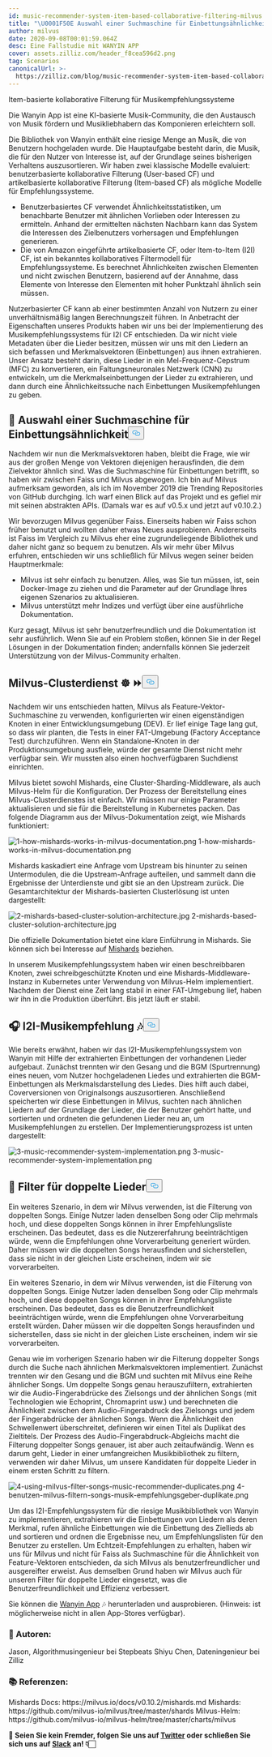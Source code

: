 ```yaml
---
id: music-recommender-system-item-based-collaborative-filtering-milvus.md
title: "\U0001F50E Auswahl einer Suchmaschine für Einbettungsähnlichkeit"
author: milvus
date: 2020-09-08T00:01:59.064Z
desc: Eine Fallstudie mit WANYIN APP
cover: assets.zilliz.com/header_f8cea596d2.png
tag: Scenarios
canonicalUrl: >-
  https://zilliz.com/blog/music-recommender-system-item-based-collaborative-filtering-milvus
---
```

<custom-h1>Item-basierte kollaborative Filterung für Musikempfehlungssysteme</custom-h1><p>Die Wanyin App ist eine KI-basierte Musik-Community, die den Austausch von Musik fördern und Musikliebhabern das Komponieren erleichtern soll.</p>
<p>Die Bibliothek von Wanyin enthält eine riesige Menge an Musik, die von Benutzern hochgeladen wurde. Die Hauptaufgabe besteht darin, die Musik, die für den Nutzer von Interesse ist, auf der Grundlage seines bisherigen Verhaltens auszusortieren. Wir haben zwei klassische Modelle evaluiert: benutzerbasierte kollaborative Filterung (User-based CF) und artikelbasierte kollaborative Filterung (Item-based CF) als mögliche Modelle für Empfehlungssysteme.</p>
<ul>
<li>Benutzerbasiertes CF verwendet Ähnlichkeitsstatistiken, um benachbarte Benutzer mit ähnlichen Vorlieben oder Interessen zu ermitteln. Anhand der ermittelten nächsten Nachbarn kann das System die Interessen des Zielbenutzers vorhersagen und Empfehlungen generieren.</li>
<li>Die von Amazon eingeführte artikelbasierte CF, oder Item-to-Item (I2I) CF, ist ein bekanntes kollaboratives Filtermodell für Empfehlungssysteme. Es berechnet Ähnlichkeiten zwischen Elementen und nicht zwischen Benutzern, basierend auf der Annahme, dass Elemente von Interesse den Elementen mit hoher Punktzahl ähnlich sein müssen.</li>
</ul>
<p>Nutzerbasierter CF kann ab einer bestimmten Anzahl von Nutzern zu einer unverhältnismäßig langen Berechnungszeit führen. In Anbetracht der Eigenschaften unseres Produkts haben wir uns bei der Implementierung des Musikempfehlungssystems für I2I CF entschieden. Da wir nicht viele Metadaten über die Lieder besitzen, müssen wir uns mit den Liedern an sich befassen und Merkmalsvektoren (Einbettungen) aus ihnen extrahieren. Unser Ansatz besteht darin, diese Lieder in ein Mel-Frequenz-Cepstrum (MFC) zu konvertieren, ein Faltungsneuronales Netzwerk (CNN) zu entwickeln, um die Merkmalseinbettungen der Lieder zu extrahieren, und dann durch eine Ähnlichkeitssuche nach Einbettungen Musikempfehlungen zu geben.</p>
<h2 id="🔎-Select-an-embedding-similarity-search-engine" class="common-anchor-header">🔎 Auswahl einer Suchmaschine für Einbettungsähnlichkeit<button data-href="#🔎-Select-an-embedding-similarity-search-engine" class="anchor-icon" translate="no">
      <svg translate="no"
        aria-hidden="true"
        focusable="false"
        height="20"
        version="1.1"
        viewBox="0 0 16 16"
        width="16"
      >
        <path
          fill="#0092E4"
          fill-rule="evenodd"
          d="M4 9h1v1H4c-1.5 0-3-1.69-3-3.5S2.55 3 4 3h4c1.45 0 3 1.69 3 3.5 0 1.41-.91 2.72-2 3.25V8.59c.58-.45 1-1.27 1-2.09C10 5.22 8.98 4 8 4H4c-.98 0-2 1.22-2 2.5S3 9 4 9zm9-3h-1v1h1c1 0 2 1.22 2 2.5S13.98 12 13 12H9c-.98 0-2-1.22-2-2.5 0-.83.42-1.64 1-2.09V6.25c-1.09.53-2 1.84-2 3.25C6 11.31 7.55 13 9 13h4c1.45 0 3-1.69 3-3.5S14.5 6 13 6z"
        ></path>
      </svg>
    </button></h2><p>Nachdem wir nun die Merkmalsvektoren haben, bleibt die Frage, wie wir aus der großen Menge von Vektoren diejenigen herausfinden, die dem Zielvektor ähnlich sind. Was die Suchmaschine für Einbettungen betrifft, so haben wir zwischen Faiss und Milvus abgewogen. Ich bin auf Milvus aufmerksam geworden, als ich im November 2019 die Trending Repositories von GitHub durchging. Ich warf einen Blick auf das Projekt und es gefiel mir mit seinen abstrakten APIs. (Damals war es auf v0.5.x und jetzt auf v0.10.2.)</p>
<p>Wir bevorzugen Milvus gegenüber Faiss. Einerseits haben wir Faiss schon früher benutzt und wollten daher etwas Neues ausprobieren. Andererseits ist Faiss im Vergleich zu Milvus eher eine zugrundeliegende Bibliothek und daher nicht ganz so bequem zu benutzen. Als wir mehr über Milvus erfuhren, entschieden wir uns schließlich für Milvus wegen seiner beiden Hauptmerkmale:</p>
<ul>
<li>Milvus ist sehr einfach zu benutzen. Alles, was Sie tun müssen, ist, sein Docker-Image zu ziehen und die Parameter auf der Grundlage Ihres eigenen Szenarios zu aktualisieren.</li>
<li>Milvus unterstützt mehr Indizes und verfügt über eine ausführliche Dokumentation.</li>
</ul>
<p>Kurz gesagt, Milvus ist sehr benutzerfreundlich und die Dokumentation ist sehr ausführlich. Wenn Sie auf ein Problem stoßen, können Sie in der Regel Lösungen in der Dokumentation finden; andernfalls können Sie jederzeit Unterstützung von der Milvus-Community erhalten.</p>
<h2 id="Milvus-cluster-service-☸️-⏩" class="common-anchor-header">Milvus-Clusterdienst ☸️ ⏩<button data-href="#Milvus-cluster-service-☸️-⏩" class="anchor-icon" translate="no">
      <svg translate="no"
        aria-hidden="true"
        focusable="false"
        height="20"
        version="1.1"
        viewBox="0 0 16 16"
        width="16"
      >
        <path
          fill="#0092E4"
          fill-rule="evenodd"
          d="M4 9h1v1H4c-1.5 0-3-1.69-3-3.5S2.55 3 4 3h4c1.45 0 3 1.69 3 3.5 0 1.41-.91 2.72-2 3.25V8.59c.58-.45 1-1.27 1-2.09C10 5.22 8.98 4 8 4H4c-.98 0-2 1.22-2 2.5S3 9 4 9zm9-3h-1v1h1c1 0 2 1.22 2 2.5S13.98 12 13 12H9c-.98 0-2-1.22-2-2.5 0-.83.42-1.64 1-2.09V6.25c-1.09.53-2 1.84-2 3.25C6 11.31 7.55 13 9 13h4c1.45 0 3-1.69 3-3.5S14.5 6 13 6z"
        ></path>
      </svg>
    </button></h2><p>Nachdem wir uns entschieden hatten, Milvus als Feature-Vektor-Suchmaschine zu verwenden, konfigurierten wir einen eigenständigen Knoten in einer Entwicklungsumgebung (DEV). Er lief einige Tage lang gut, so dass wir planten, die Tests in einer FAT-Umgebung (Factory Acceptance Test) durchzuführen. Wenn ein Standalone-Knoten in der Produktionsumgebung ausfiele, würde der gesamte Dienst nicht mehr verfügbar sein. Wir mussten also einen hochverfügbaren Suchdienst einrichten.</p>
<p>Milvus bietet sowohl Mishards, eine Cluster-Sharding-Middleware, als auch Milvus-Helm für die Konfiguration. Der Prozess der Bereitstellung eines Milvus-Clusterdienstes ist einfach. Wir müssen nur einige Parameter aktualisieren und sie für die Bereitstellung in Kubernetes packen. Das folgende Diagramm aus der Milvus-Dokumentation zeigt, wie Mishards funktioniert:</p>
<p>
  
   <span class="img-wrapper"> <img translate="no" src="https://assets.zilliz.com/1_how_mishards_works_in_milvus_documentation_43a73076bf.png" alt="1-how-mishards-works-in-milvus-documentation.png" class="doc-image" id="1-how-mishards-works-in-milvus-documentation.png" />
   </span> <span class="img-wrapper"> <span>1-how-mishards-works-in-milvus-documentation.png</span> </span></p>
<p>Mishards kaskadiert eine Anfrage vom Upstream bis hinunter zu seinen Untermodulen, die die Upstream-Anfrage aufteilen, und sammelt dann die Ergebnisse der Unterdienste und gibt sie an den Upstream zurück. Die Gesamtarchitektur der Mishards-basierten Clusterlösung ist unten dargestellt:</p>
<p>
  
   <span class="img-wrapper"> <img translate="no" src="https://assets.zilliz.com/2_mishards_based_cluster_solution_architecture_3ad89cf269.jpg" alt="2-mishards-based-cluster-solution-architecture.jpg" class="doc-image" id="2-mishards-based-cluster-solution-architecture.jpg" />
   </span> <span class="img-wrapper"> <span>2-mishards-based-cluster-solution-architecture.jpg</span> </span></p>
<p>Die offizielle Dokumentation bietet eine klare Einführung in Mishards. Sie können sich bei Interesse auf <a href="https://milvus.io/cn/docs/v0.10.2/mishards.md">Mishards</a> beziehen.</p>
<p>In unserem Musikempfehlungssystem haben wir einen beschreibbaren Knoten, zwei schreibgeschützte Knoten und eine Mishards-Middleware-Instanz in Kubernetes unter Verwendung von Milvus-Helm implementiert. Nachdem der Dienst eine Zeit lang stabil in einer FAT-Umgebung lief, haben wir ihn in die Produktion überführt. Bis jetzt läuft er stabil.</p>
<h2 id="🎧-I2I-music-recommendation-🎶" class="common-anchor-header">🎧 I2I-Musikempfehlung 🎶<button data-href="#🎧-I2I-music-recommendation-🎶" class="anchor-icon" translate="no">
      <svg translate="no"
        aria-hidden="true"
        focusable="false"
        height="20"
        version="1.1"
        viewBox="0 0 16 16"
        width="16"
      >
        <path
          fill="#0092E4"
          fill-rule="evenodd"
          d="M4 9h1v1H4c-1.5 0-3-1.69-3-3.5S2.55 3 4 3h4c1.45 0 3 1.69 3 3.5 0 1.41-.91 2.72-2 3.25V8.59c.58-.45 1-1.27 1-2.09C10 5.22 8.98 4 8 4H4c-.98 0-2 1.22-2 2.5S3 9 4 9zm9-3h-1v1h1c1 0 2 1.22 2 2.5S13.98 12 13 12H9c-.98 0-2-1.22-2-2.5 0-.83.42-1.64 1-2.09V6.25c-1.09.53-2 1.84-2 3.25C6 11.31 7.55 13 9 13h4c1.45 0 3-1.69 3-3.5S14.5 6 13 6z"
        ></path>
      </svg>
    </button></h2><p>Wie bereits erwähnt, haben wir das I2I-Musikempfehlungssystem von Wanyin mit Hilfe der extrahierten Einbettungen der vorhandenen Lieder aufgebaut. Zunächst trennten wir den Gesang und die BGM (Spurtrennung) eines neuen, vom Nutzer hochgeladenen Liedes und extrahierten die BGM-Einbettungen als Merkmalsdarstellung des Liedes. Dies hilft auch dabei, Coverversionen von Originalsongs auszusortieren. Anschließend speicherten wir diese Einbettungen in Milvus, suchten nach ähnlichen Liedern auf der Grundlage der Lieder, die der Benutzer gehört hatte, und sortierten und ordneten die gefundenen Lieder neu an, um Musikempfehlungen zu erstellen. Der Implementierungsprozess ist unten dargestellt:</p>
<p>
  
   <span class="img-wrapper"> <img translate="no" src="https://assets.zilliz.com/3_music_recommender_system_implementation_c52a333eb8.png" alt="3-music-recommender-system-implementation.png" class="doc-image" id="3-music-recommender-system-implementation.png" />
   </span> <span class="img-wrapper"> <span>3-music-recommender-system-implementation.png</span> </span></p>
<h2 id="🚫-Duplicate-song-filter" class="common-anchor-header">🚫 Filter für doppelte Lieder<button data-href="#🚫-Duplicate-song-filter" class="anchor-icon" translate="no">
      <svg translate="no"
        aria-hidden="true"
        focusable="false"
        height="20"
        version="1.1"
        viewBox="0 0 16 16"
        width="16"
      >
        <path
          fill="#0092E4"
          fill-rule="evenodd"
          d="M4 9h1v1H4c-1.5 0-3-1.69-3-3.5S2.55 3 4 3h4c1.45 0 3 1.69 3 3.5 0 1.41-.91 2.72-2 3.25V8.59c.58-.45 1-1.27 1-2.09C10 5.22 8.98 4 8 4H4c-.98 0-2 1.22-2 2.5S3 9 4 9zm9-3h-1v1h1c1 0 2 1.22 2 2.5S13.98 12 13 12H9c-.98 0-2-1.22-2-2.5 0-.83.42-1.64 1-2.09V6.25c-1.09.53-2 1.84-2 3.25C6 11.31 7.55 13 9 13h4c1.45 0 3-1.69 3-3.5S14.5 6 13 6z"
        ></path>
      </svg>
    </button></h2><p>Ein weiteres Szenario, in dem wir Milvus verwenden, ist die Filterung von doppelten Songs. Einige Nutzer laden denselben Song oder Clip mehrmals hoch, und diese doppelten Songs können in ihrer Empfehlungsliste erscheinen. Das bedeutet, dass es die Nutzererfahrung beeinträchtigen würde, wenn die Empfehlungen ohne Vorverarbeitung generiert würden. Daher müssen wir die doppelten Songs herausfinden und sicherstellen, dass sie nicht in der gleichen Liste erscheinen, indem wir sie vorverarbeiten.</p>
<p>Ein weiteres Szenario, in dem wir Milvus verwenden, ist die Filterung von doppelten Songs. Einige Nutzer laden denselben Song oder Clip mehrmals hoch, und diese doppelten Songs können in ihrer Empfehlungsliste erscheinen. Das bedeutet, dass es die Benutzerfreundlichkeit beeinträchtigen würde, wenn die Empfehlungen ohne Vorverarbeitung erstellt würden. Daher müssen wir die doppelten Songs herausfinden und sicherstellen, dass sie nicht in der gleichen Liste erscheinen, indem wir sie vorverarbeiten.</p>
<p>Genau wie im vorherigen Szenario haben wir die Filterung doppelter Songs durch die Suche nach ähnlichen Merkmalsvektoren implementiert. Zunächst trennten wir den Gesang und die BGM und suchten mit Milvus eine Reihe ähnlicher Songs. Um doppelte Songs genau herauszufiltern, extrahierten wir die Audio-Fingerabdrücke des Zielsongs und der ähnlichen Songs (mit Technologien wie Echoprint, Chromaprint usw.) und berechneten die Ähnlichkeit zwischen dem Audio-Fingerabdruck des Zielsongs und jedem der Fingerabdrücke der ähnlichen Songs. Wenn die Ähnlichkeit den Schwellenwert überschreitet, definieren wir einen Titel als Duplikat des Zieltitels. Der Prozess des Audio-Fingerabdruck-Abgleichs macht die Filterung doppelter Songs genauer, ist aber auch zeitaufwändig. Wenn es darum geht, Lieder in einer umfangreichen Musikbibliothek zu filtern, verwenden wir daher Milvus, um unsere Kandidaten für doppelte Lieder in einem ersten Schritt zu filtern.</p>
<p>
  
   <span class="img-wrapper"> <img translate="no" src="https://assets.zilliz.com/4_using_milvus_filter_songs_music_recommender_duplicates_0ff68d3e67.png" alt="4-using-milvus-filter-songs-music-recommender-duplicates.png" class="doc-image" id="4-using-milvus-filter-songs-music-recommender-duplicates.png" />
   </span> <span class="img-wrapper"> <span>4-benutzen-milvus-filtern-songs-musik-empfehlungsgeber-duplikate.png</span> </span></p>
<p>Um das I2I-Empfehlungssystem für die riesige Musikbibliothek von Wanyin zu implementieren, extrahieren wir die Einbettungen von Liedern als deren Merkmal, rufen ähnliche Einbettungen wie die Einbettung des Ziellieds ab und sortieren und ordnen die Ergebnisse neu, um Empfehlungslisten für den Benutzer zu erstellen. Um Echtzeit-Empfehlungen zu erhalten, haben wir uns für Milvus und nicht für Faiss als Suchmaschine für die Ähnlichkeit von Feature-Vektoren entschieden, da sich Milvus als benutzerfreundlicher und ausgereifter erweist. Aus demselben Grund haben wir Milvus auch für unseren Filter für doppelte Lieder eingesetzt, was die Benutzerfreundlichkeit und Effizienz verbessert.</p>
<p>Sie können die <a href="https://enjoymusic.ai/wanyin">Wanyin App</a> 🎶 herunterladen und ausprobieren. (Hinweis: ist möglicherweise nicht in allen App-Stores verfügbar).</p>
<h3 id="📝-Authors" class="common-anchor-header">📝 Autoren:</h3><p>Jason, Algorithmusingenieur bei Stepbeats Shiyu Chen, Dateningenieur bei Zilliz</p>
<h3 id="📚-References" class="common-anchor-header">📚 Referenzen:</h3><p>Mishards Docs: https://milvus.io/docs/v0.10.2/mishards.md Mishards: https://github.com/milvus-io/milvus/tree/master/shards Milvus-Helm: https://github.com/milvus-io/milvus-helm/tree/master/charts/milvus</p>
<p><strong>🤗 Seien Sie kein Fremder, folgen Sie uns auf <a href="https://twitter.com/milvusio/">Twitter</a> oder schließen Sie sich uns auf <a href="https://milvusio.slack.com/join/shared_invite/zt-e0u4qu3k-bI2GDNys3ZqX1YCJ9OM~GQ#/">Slack</a> an! 👇🏻</strong></p>
